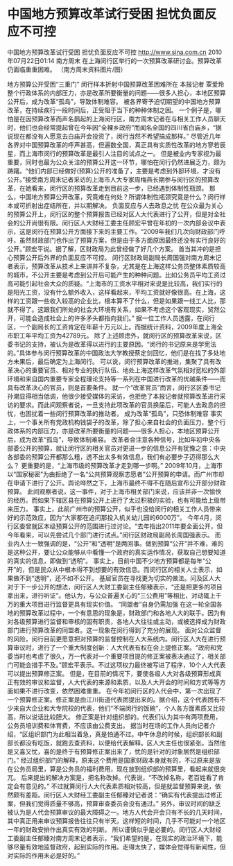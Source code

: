 # 中国地方预算改革试行受困 担忧负面反应不可控

中国地方预算改革试行受困 担忧负面反应不可控
http://www.sina.com.cn  2010年07月22日01:14  南方周末
在上海闵行区举行的一次预算改革研讨会。预算改革仍面临重重困难。 （南方周末资料图片/图）

地方预算公开受困“三重门” 闵行样本折射中国预算改革困难所在
本报记者 覃爱玲
整个行政体系的内部压力，亦是改革所要衡量的问题——很多人担心，本地区预算公开后，成为改革“孤岛”，导致体制难容。
被各界寄予迫切期望的中国地方预算改革，在持续疾行一段时间后，正受阻于当下的种种体制之困。
一个例子是，哪怕是在因预算改革而声名鹊起的上海闵行区，南方周末记者在与相关工作人员聊天时，他们也会经常提起曾在今年因“全裸乡政府”而闻名全国的四川省白庙乡，“据说现在都没有人愿意去白庙开会投资了，闵行当然不希望搞成那样。”
尽管近几年各界对中国预算改革的呼声甚高，但遍数全国，真正具有实质性改革的地方寥若辰星，而上海市闵行的预算改革是最引人注目的试点之一。
但是被业内专家视为最重要，同时也最为公众关注的预算公开这一环节，哪怕在闵行仍然进展乏力，颇为踌躇。“他们内部已经做好(预算)公开的准备了，主要是考虑到外部环境，才没有公开。”接受南方周末记者采访的上海市人大专家周梅燕长期参与闵行区的预算改革，在她看来，闵行区的预算改革走到目前这一步，已经遇到体制性瓶颈。
那么，中国地方预算公开改革，究竟难在何处？所谓体制性瓶颈究竟是什么？闵行样本或可折射出症结所在，并以期解决。
负面反应与人去政息之忧
在公众最为关心的预算公开上，闵行区的整个预算报告已经对区人大代表进行了公开，但是对全社会的公开尚很有限。闵行区人大财经工委主任顾宏平曾在年初的一次内部会议中表示，这是闵行在预算公开方面接下来的主要工作。“2009年我们几次向财政部门呼吁，虽然财政部门也作出了预算方案，但是由于多方面原因最终还没有实行良好的公开。”顾宏平说。据了解，区财政局为此曾经做了好几个方案。
首当其冲的是担心预算公开后外界的负面反应不可控。
闵行区财政局副局长周国强对南方周末记者表示，预算改革从技术上来讲并不复杂，尤其是在上海这样公务员整体素质较高的城市，不公开主要是考虑到公开后可能产生的种种问题。比如公务员平均工资过高可能引起社会大众的质疑。“上海市的工资水平相对来说是比较高，我们实行的是阳光工资，没有什么额外收入，这样看起来，平均工资就好像很高。在上海，这样的工资跟一些收入较高的企业比，根本算不了什么，但是如果跟一线工人比，那就不得了。这跟我们所处的社会大环境有关系，如果不考虑这个客观现实，贸然公开，可能会造成社会上的许多矛头都指向我们。”
据一位工作人员透露，在闵行区，一个副局长的工资肯定在年薪十万元以上。而据统计资料，2009年度上海全市职工年平均工资为42789元。
除了上述顾虑外，就闵行区的预算改革来说，区委书记的支持，被认为是改革得以进行的主要原因。“闵行的书记原来是学宪法的。”具体参与闵行预算改革的中国政法大学教授蔡定剑回忆，他们是在找了多处地方未果后，最后确定为上海闵行。
可以说，闵行预算改革的推进，集聚了具有改革决心的重要官员、相对专业的执行队伍、地处上海这样改革气氛相对宽松的外部环境和来自国内重要专家全程理论支持等一系列在中国进行改革的优越条件——而具有改革决心的官员，则是首要条件。
就一个“改革官员”而言，闵行区区委书记孙潮显得相当低调，他很少接受媒体的采访，也拒绝了本报记者就预算改革进行采访的要求。而此间观察者说，一旦支持此项改革的官员换届后，可能人去政息的担忧，也困扰着一些闵行预算改革的推动者。
成为改革“孤岛”，只恐体制难容
事实上，一个事关所有党政机构钱袋子的改革，除了担心来自社会的负面压力，整个行政体系的内部压力，亦是改革所要衡量的问题——很多人担心，本地区预算公开后，成为改革“孤岛”，导致体制难容。
改革者会注意各种信号，比如年初中央各部委公开的预算，就让闵行区的相关官员对更进一步的信息公开有犹豫之意：中央各部委的预算公开都那么粗，透不出太多有效信息，我们有必要步子迈得那么大么？
更重要的是，“上海市级的预算改革才走到哪一步啊。”
2009年10月，上海市以“国家秘密”为由拒绝了一名“公共预算观察志愿者”公开预算的申请。而广州市却在申请下进行了公开。舆论哗然之下，上海市最终不得不在随后宣布公开部分财政预算。
此间观察者说，这一事件，对于上海市相关部门来说，应该并非一次愉快的经历。而如果下辖区县在预算公开上进行了太过积极的实验，也有可能给上级带来压力。
事实上，此前广州市的预算公开，似乎也没给闵行的相关工作人员带来好的示范效应，因为“大家都在追问那投入机关幼儿园的6000万”。
今年4月，闵行区委曾就区本级预算公开的范围进行过讨论。“去年指出2011年要全面公开，但今年看来，可以先尝试几个部门进行试点。”闵行区财政局副局长周国强表示。
而业内人士一致强调的是，“公开”和“透明”是两回事。做到预算“公开”并不难，难的是这种公开，要让公众能够从中看懂一个政府的真实运作情况，获取自己想要知道的真实的信息，即做到“透明”。
事实上，目前中国不少地方预算都是每年“公开”的，但是民众从中根本得不到想要的有效信息。而闵行区的相关人士表示，如果做不到“透明”，还不如不公开。
基层官员在寻找更为切实的做法。问及区人大对于下一步公开的想法，闵行区人大财工委副主任郁臻表示，“还是把更多的项目拿出来，进行听证”。他认为，与公众普遍关心的“三公费用”等相比，对动辄上千万的重大项目进行监督更具有现实价值。
“同盟者”自身仍需加强
在这一轮全国各地的预算改革过程中，一个有意思的现象是，财政部门和各地人大的联手。因为有对各级预算进行监督和审核的固有职责，各地人大往往或主动，或被选择成为财政部门进行预算改革的同盟者。这一现象在闵行得到了充分的展现。
面对公众监督的风险，闵行目前更愿意把对预算的监督控制在人大系统内。闵行区人大在进行预算审议时，进行了一个重大制度创新：人大代表有权在会上提修正案。“政府和党委当时也考虑了很久，万一代表对一个重要项目提的修正案被表决通过了，相关部门可能会措手不及。”顾宏平表示。不过这项权力最终被写进了程序，10个人大代表可以提出预算修正案。
但是，在目前的情况下，要使各级人大对各级预算形成真正有效的审议和监督，人大代表的来源和素质，以及人大开会的时间和方式等等方面如果不进行改变，依然困难重重。
在今年初闵行区的人代会中，第一次出现了一个预算修正案。修正案是由江川街道代表团提出来的。据介绍，这个代表团有不少来自大企业和大专院校的代表，他们“不端闵行的饭碗”，个人各方面素质又比较高，所以说话比较胆大。
修正案是针对组织部的。代表们认为其中有两项费用，公务员培训费和体育费，不应该由公费支出。
据当时在场的工作人员向记者介绍，“区组织部门为此相当着急，真是怕通不过。中午休息的时候，组织部长和副部长都没有吃饭，就跑去查资料，以便给代表解释。区人大主任也很紧张。当然他是又喜又忧，喜的是终于有预算修正案出来了，忧的是针对的对象居然是组织部门。”
经过组织部门的解释，原来这个费用是国家财政本身就有的，不过原来是放在公务员局里，算是公务员的福利费用，现在放到组织部的预算里，看起来就很突兀。
后来提出的解决方案是，把名称改掉。代表说，“不改掉名称，老百姓看了肯定会有意见的。”
不过就算闵行人大代表素质相对较高，但是就监督预算来说，依然颇有差距。闵行区人大财经工委副主任郁臻对记者说：“确实有代表提出过修正案，但我们觉得质量不够高，预算审查委员会没有通过。”
另外，审议时间的缺乏被认为是人代会预算审议的最大障碍之一。地方人代会开会只有不长的几天时间，其中真正用来审议预算报告往往只有半天。这样短的时间，几乎不可能对一个地区一年的财政安排作出真实有效的判断。
所以谨慎似乎是必要的。闵行区人大财经工委副主任郁臻对南方周末记者表示，“我们希望的是，在现实的政治环境下，能够尽量有效地监督政府，起到实际的作用。走得太快了，媒体会觉得有新闻性，但对实际的作用未必是好的。”

